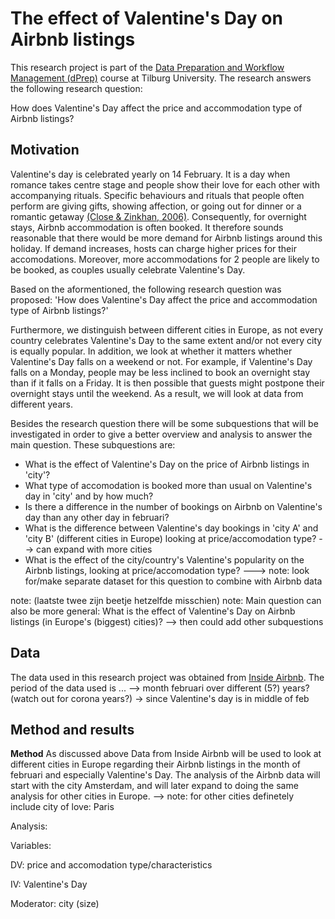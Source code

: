 # The effect of Valentine's Day on Airbnb listings
This research project is part of the [Data Preparation and Workflow Management (dPrep)](https://dprep.hannesdatta.com/) course at Tilburg University. The research answers the following research question:

How does Valentine's Day affect the price and accommodation type of Airbnb listings?

## Motivation
Valentine's day is celebrated yearly on 14 February. It is a day when romance takes centre stage and people show their love for each other with accompanying rituals. Specific behaviours and rituals that people often perform are giving gifts, showing affection, or going out for dinner or a romantic getaway [(Close & Zinkhan, 2006)](https://www.acrwebsite.org/volumes/v33/v33_10020.pdf). Consequently, for overnight stays, Airbnb accommodation is often booked. It therefore sounds reasonable that there would be more demand for Airbnb listings around this holiday. If demand increases, hosts can charge higher prices for their accomodations. Moreover, more accommodations for 2 people are likely to be booked, as couples usually celebrate Valentine's Day.

Based on the aformentioned, the following research question was proposed:
'How does Valentine's Day affect the price and accommodation type of Airbnb listings?'

Furthermore, we distinguish between different cities in Europe, as not every country celebrates Valentine's Day to the same extent and/or not every city is equally popular. In addition, we look at whether it matters whether Valentine's Day falls on a weekend or not. For example, if Valentine's Day falls on a Monday, people may be less inclined to book an overnight stay than if it falls on a Friday. It is then possible that guests might postpone their overnight stays until the weekend. As a result, we will look at data from different years.

Besides the research question there will be some subquestions that will be investigated in order to give a better overview and analysis to answer the main question.
These subquestions are:
- What is the effect of Valentine's Day on the price of Airbnb listings in 'city'?
- What type of accomodation is booked more than usual on Valentine's day in 'city' and by how much? 
- Is there a difference in the number of bookings on Airbnb on Valentine's day than any other day in februari?
- What is the difference between Valentine's day bookings in 'city A' and 'city B' (different cities in Europe) looking at price/accomodation type? --> can expand with more cities
- What is the effect of the city/country's Valentine's popularity on the Airbnb listings, looking at price/accomodation type? ---> note: look for/make separate dataset for this question to combine with Airbnb data

note: (laatste twee zijn beetje hetzelfde misschien)
note: Main question can also be more general: What is the effect of Valentine's Day on Airbnb listings (in Europe's (biggest) cities)? --> then could add other subquestions

## Data
The data used in this research project was obtained from [Inside Airbnb](http://insideairbnb.com/). The period of the data used is ... --> month februari over different (5?) years? (watch out for corona years?) -> since Valentine's day is in middle of feb

## Method and results
**Method**
As discussed above Data from Inside Airbnb will be used to look at different cities in Europe regarding their Airbnb listings in the month of februari and especially Valentine's Day. The analysis of the Airbnb data will start with the city Amsterdam, and will later expand to doing the same analysis for other cities in Europe. --> note: for other cities definetely include city of love: Paris

Analysis: 

Variables:

DV: price and accomodation type/characteristics

IV: Valentine's Day

Moderator: city (size)
